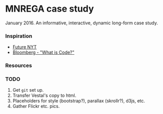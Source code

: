 MNREGA case study
=================

January 2016. An informative, interactive, dynamic long-form case study. 

### Inspiration
* [Future NYT](http://futurenytimes.org/)
* [Bloomberg - "What is Code?"](http://www.bloomberg.com/graphics/2015-paul-ford-what-is-code/)

### Resources


### TODO
1. Get `git` set up.
2. Transfer Vestal's copy to html.
3. Placeholders for style (bootstrap?), parallax (skrollr?), d3js, etc.
4. Gather Flickr etc. pics.
